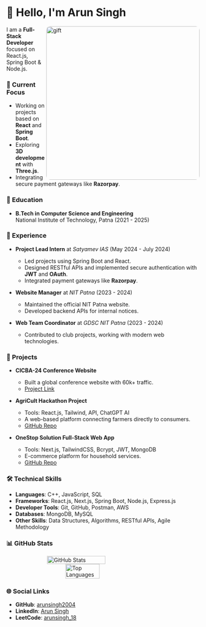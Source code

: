 # 🙂 Hello, I'm Arun Singh

<img alt='gift' width='400' align='right' style="border-radius: 10px" src='https://miro.medium.com/max/1000/1*dcL4QoY64t9rOsLQpNYwJg.gif'>

I am a **Full-Stack Developer** focused on React.js, Spring Boot & Node.js.

### 🚀 Current Focus

- Working on projects based on **React** and **Spring Boot**.
- Exploring **3D development** with **Three.js**.
- Integrating secure payment gateways like **Razorpay**.

### 📜 Education

- **B.Tech in Computer Science and Engineering**  
  National Institute of Technology, Patna (2021 - 2025)

### 💼 Experience

- **Project Lead Intern** at _Satyamev IAS_ (May 2024 - July 2024)

  - Led projects using Spring Boot and React.
  - Designed RESTful APIs and implemented secure authentication with **JWT** and **OAuth**.
  - Integrated payment gateways like **Razorpay**.

- **Website Manager** at _NIT Patna_ (2023 - 2024)

  - Maintained the official NIT Patna website.
  - Developed backend APIs for internal notices.

- **Web Team Coordinator** at _GDSC NIT Patna_ (2023 - 2024)
  - Contributed to club projects, working with modern web technologies.

### 🌟 Projects

- **CICBA-24 Conference Website**

  - Built a global conference website with 60k+ traffic.
  - [Project Link](http://www.cicba.in/)

- **AgriCult Hackathon Project**

  - Tools: React.js, Tailwind, API, ChatGPT AI
  - A web-based platform connecting farmers directly to consumers.
  - [GitHub Repo](https://github.com/arunsingh2004/AgriCult)

- **OneStop Solution Full-Stack Web App**
  - Tools: Next.js, TailwindCSS, Bcrypt, JWT, MongoDB
  - E-commerce platform for household services.
  - [GitHub Repo](https://github.com/arunsingh2004/onestopSolution)

### 🛠️ Technical Skills

- **Languages**: C++, JavaScript, SQL
- **Frameworks**: React.js, Next.js, Spring Boot, Node.js, Express.js
- **Developer Tools**: Git, GitHub, Postman, AWS
- **Databases**: MongoDB, MySQL
- **Other Skills**: Data Structures, Algorithms, RESTful APIs, Agile Methodology

### 📊 GitHub Stats

<div style="display:flex; flex-wrap: wrap; justify-content:center;">
  <img src="https://github-readme-stats.vercel.app/api?username=arunsingh2004&show_icons=true&theme=dark" alt="GitHub Stats" style="width: 55%; margin-right: 15px;">
  <img src="https://github-readme-stats.vercel.app/api/top-langs/?username=arunsingh2004&theme=dark&layout=compact" alt="Top Languages" style="width: 42%; margin-left: 15px;">
</div>

### 🌐 Social Links

- **GitHub**: [arunsingh2004](https://github.com/arunsingh2004)
- **LinkedIn**: [Arun Singh](https://www.linkedin.com/in/arun-singh-1a0b25225/)
- **LeetCode**: [arunsingh_18](https://leetcode.com/u/arunsingh_18/)
